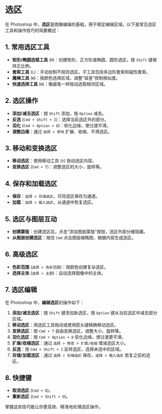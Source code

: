 # 选区

在 Photoshop 中，**选区**是图像编辑的基础，用于限定编辑区域。以下是常见选区工具和操作技巧的简要概述：

## 1. 常用选区工具
- **矩形/椭圆选框工具** (`M`)：创建矩形、正方形或椭圆、圆形选区，按 `Shift` 键保持正比例。
- **套索工具** (`L`)：手动绘制不规则选区。子工具包括多边形套索和磁性套索。
- **魔棒工具** (`W`)：按颜色选择区域，调整“容差”控制相似度。
- **快速选择工具** (`W`)：像画笔一样拖动选取相邻区域。

## 2. 选区操作
- **添加/减去选区**：按 `Shift` 添加，按 `Option` 减去。
- **反选** (`Cmd + Shift + I`)：选择当前选区外的部分。
- **羽化** (`Cmd + Option + D`)：软化边缘，使过渡平滑。
- **调整边缘**：通过 `选择 > 修改` 扩展、收缩、平滑选区。

## 3. 移动和变换选区
- **移动选区**：使用移动工具 (`V`) 拖动选区内容。
- **变换选区** (`Cmd + T`)：调整选区的大小、旋转等。

## 4. 保存和加载选区
- **保存**：`选择 > 存储选区`，可将选区保存为通道。
- **加载**：`选择 > 载入选区`，从通道中恢复选区。

## 5. 选区与图层互动
- **创建蒙版**：创建选区后，点击“添加图层蒙版”按钮，选区外部分被隐藏。
- **从图层创建选区**：按住 `Cmd` 点击图层缩略图，根据内容生成选区。

## 6. 高级选区
- **色彩范围** (`选择 > 色彩范围`)：按颜色创建复杂选区。
- **选择主体** (`选择 > 主题`)：自动选择图像中的主体。

## 7. 选区编辑

在 Photoshop 中，**编辑选区**的操作如下：

1. **添加/减去选区**：按 `Shift` 键添加新选区，按 `Option` 键从当前选区中减去部分区域。
2. **移动选区**：用选区工具拖动或使用箭头键精确移动选区。
3. **变换选区**：按 `Cmd + T` 自由变换选区，调整大小、旋转等。
4. **羽化选区**：按 `Cmd + Option + D` 软化边缘，使过渡更平滑。
5. **扩展/收缩选区**：通过 `选择 > 修改 > 扩展/收缩` 增减选区大小。
6. **反选**：按 `Cmd + Shift + I` 反转选区，选择未选中的区域。
7. **存储/加载选区**：通过 `选择 > 存储选区` 保存，`选择 > 载入选区` 恢复之前的选区。

## 8. 快捷键
- **取消选区** (`Cmd + D`)。
- **重新选区** (`Cmd + Shift + D`)。

掌握这些技巧能让你更高效、精准地处理选区操作。